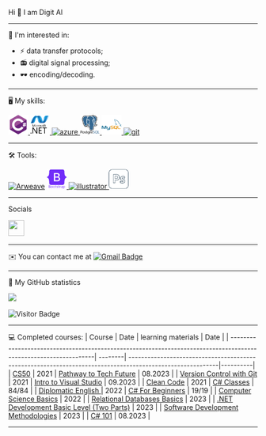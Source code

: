 Hi 👋 I am Digit Al 


---

🧠  I'm interested in:
- ⚡ data transfer protocols;
- 📻 digital signal processing;
- 🕶️ encoding/decoding.


---

🖥️ My skills:
<p align="left">
  <a href="https://www.w3schools.com/cs/" target="_blank" rel="noreferrer"> <img src="https://raw.githubusercontent.com/devicons/devicon/master/icons/csharp/csharp-original.svg" alt="csharp" width="40" height="40"/> </a>
  <a href="https://dotnet.microsoft.com/" target="_blank" rel="noreferrer"> <img src="https://raw.githubusercontent.com/devicons/devicon/master/icons/dot-net/dot-net-original-wordmark.svg" alt="dotnet" width="40"  height="40"/> </a>
  <a href="https://azure.microsoft.com/en-in/" target="_blank" rel="noreferrer"> <img src="https://www.vectorlogo.zone/logos/microsoft_azure/microsoft_azure-icon.svg" alt="azure" width="40" height="40"/> </a>
  <a href="https://www.postgresql.org" target="_blank" rel="noreferrer"> <img src="https://raw.githubusercontent.com/devicons/devicon/master/icons/postgresql/postgresql-original-wordmark.svg" alt="postgresql" width="40" height="40"/> </a> 
  <a href="https://www.mysql.com/" target="_blank" rel="noreferrer"> <img src="https://raw.githubusercontent.com/devicons/devicon/master/icons/mysql/mysql-original-wordmark.svg" alt="mysql" width="40" height="40"/> </a> 
  <a href="https://git-scm.com/" target="_blank" rel="noreferrer"> <img src="https://www.vectorlogo.zone/logos/git-scm/git-scm-icon.svg" alt="git" width="40" height="40"/>   </a> 
</p>

---

🛠 Tools:
<p align="left">
  <a href="https://www.arweave.org/" target="_blank" rel="noreferrer"><img src="https://raw.githubusercontent.com/danielcranney/readme-generator/main/public/icons/skills/arweave-colored.svg" width="36" height="36" alt="Arweave" /></a>
  <a href="https://getbootstrap.com" target="_blank" rel="noreferrer"> <img src="https://raw.githubusercontent.com/devicons/devicon/master/icons/bootstrap/bootstrap-plain-wordmark.svg" alt="bootstrap" width="40" height="40"/> </a>
  <a href="https://www.adobe.com/in/products/illustrator.html" target="_blank" rel="noreferrer"> <img src="https://www.vectorlogo.zone/logos/adobe_illustrator/adobe_illustrator-icon.svg" alt="illustrator" width="40" height="40"/> </a>
  <a href="https://www.photoshop.com/en" target="_blank" rel="noreferrer"> <img src="https://raw.githubusercontent.com/devicons/devicon/master/icons/photoshop/photoshop-line.svg" alt="photoshop" width="40" height="40"/>  </a> 
</p>

---

Socials
<p align="left"> 
  <a href="https://www.github.com/digitalFlag" target="_blank" rel="noreferrer"><img src="https://raw.githubusercontent.com/danielcranney/readme-generator/main/public/icons/socials/github.svg" width="32" height="32" /></a></p>
  
---
  
  ✉️  You can contact me at [![Gmail Badge](https://img.shields.io/badge/-Gmail-red?style=flat&logo=Gmail&logoColor=white)](mailto:gelpostbox@gmail.com)
  
---
  
 🚀 My GitHub statistics

<a href="http://www.github.com/digitalFlag"><img src="https://github-readme-streak-stats.herokuapp.com/?user=digitalFlag&stroke=ffffff&background=1c1917&ring=0891b2&fire=0891b2&currStreakNum=ffffff&currStreakLabel=0891b2&sideNums=ffffff&sideLabels=ffffff&dates=ffffff&hide_border=true" /></a>

![Visitor Badge](https://visitor-badge.laobi.icu/badge?page_id=digitalFlag)

---

💻 Completed courses:
| Сourse                                                                                                           | Date    | learning materials                                                                                        | Date     |
| -----------------------------------------------------------------------------------------------------------------| --------| ----------------------------------------------------------------------------------------------------------|----------|
| [CS50](https://www.youtube.com/@JavaRushVideo   )                                                                |  2021   | [Pathway to Tech Future](https://learn.epam.com/detailsPage?id=9fe0fbbf-1461-48e7-b794-70da17c4af01)      | 08.2023  |
| [Version Control with Git ](https://learn.epam.com/detailsPage?id=16d7f2e7-cc80-4870-928e-400723f732bb)          |  2021   | [Intro to Visual Studio](https://www.youtube.com/watch?v=5AOp8zFu4Vg&list=PLdo4fOcmZ0oWxvt87h9r3uq3uU6pUlCq8)  | 09.2023  |
| [Clean Code](https://learn.epam.com/detailsPage?id=1ad7fd02-311b-4b96-845d-599b177ad928 )                        |  2021   | [C# Classes](https://youtube.com/playlist?list=PLQOaTSbfxUtD6kMmAYc8Fooqya3pjLs1N)                        |  84/84   |
| [Diplomatic English ](https://learn.epam.com/detailsPage?id=3e12546f-89ff-4f08-ab65-671c202b6e9a)                |  2022   | [C# For Beginners](https://www.youtube.com/watch?v=9THmGiSPjBQ&list=PLdo4fOcmZ0oULFjxrOagaERVAMbmG20Xe)   |  19/19   |
| [Computer Science Basics](https://learn.epam.com/detailsPage?id=07464fe7-306f-4aa2-abdb-fb81ba509124)            |  2022   |
| [Relational Databases Basics](https://learn.epam.com/detailsPage?id=d8721593-d814-41ed-86b3-3e3a0bc0cfd5)        |  2023   |
| [.NET Development Basic Level (Two Parts)](https://training.by/Training/Details/2665?lang=en)                    |  2023   |
| [Software Development Methodologies](https://learn.epam.com/detailsPage?id=094df392-3fa4-4332-8691-af73a6582abf) |  2023   |
| [C# 101](https://learn.microsoft.com/en-us/shows/csharp-101/)                                                    | 08.2023 |

---
